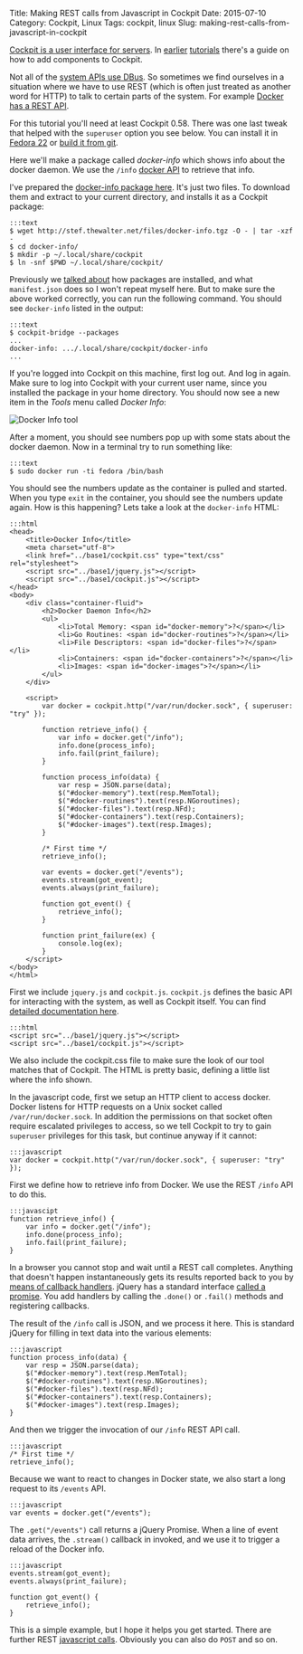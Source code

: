 Title: Making REST calls from Javascript in Cockpit
Date: 2015-07-10
Category: Cockpit, Linux
Tags: cockpit, linux
Slug: making-rest-calls-from-javascript-in-cockpit

[Cockpit is a user interface for servers](http://cockpit-project.org). In [earlier](http://stef.thewalter.net/creating-plugins-for-the-cockpit-user-interface.html) [tutorials](http://stef.thewalter.net/using-dbus-from-javascript-in-cockpit.html) there's a guide on how to add components to Cockpit.

Not all of the [system APIs use DBus](http://stef.thewalter.net/d-bus-is-powerful-ipc.html). So sometimes we find ourselves in a situation where we have to use REST (which is often just treated as another word for HTTP) to talk to certain parts of the system. For example [Docker has a REST API](https://docs.docker.com/reference/api/docker_remote_api/).

For this tutorial you'll need at least Cockpit 0.58. There was one last tweak that helped with the ```superuser``` option you see below. You can install it in [Fedora 22](http://cockpit-project.org/running.html) or [build it from git](https://github.com/cockpit-project/cockpit/blob/master/HACKING.md).

Here we'll make a package called *docker-info* which shows info about the docker daemon. We use the `/info` [docker API](https://docs.docker.com/reference/api/docker_remote_api_v1.18/#display-system-wide-information) to retrieve that info.

I've prepared the [docker-info package here](http://stef.thewalter.net/files/docker-info.tgz). It's just two files. To download them and extract to your current directory, and installs it as a Cockpit package:

    :::text
    $ wget http://stef.thewalter.net/files/docker-info.tgz -O - | tar -xzf -
    $ cd docker-info/
    $ mkdir -p ~/.local/share/cockpit
    $ ln -snf $PWD ~/.local/share/cockpit/

Previously we [talked about](http://stef.thewalter.net/creating-plugins-for-the-cockpit-user-interface.html) how packages are installed, and what `manifest.json` does so I won't repeat myself here. But to make sure the above worked correctly, you can run the following command. You should see `docker-info` listed in the output:

    :::text
    $ cockpit-bridge --packages
    ...
    docker-info: .../.local/share/cockpit/docker-info
    ...

If you're logged into Cockpit on this machine, first log out. And log in again. Make sure to log into Cockpit with your current user name, since you installed the package in your home directory. You should now see a new item in the *Tools* menu called *Docker Info*:

![Docker Info tool](images/cockpit-docker-info.png)

After a moment, you should see numbers pop up with some stats about the docker daemon. Now in a terminal try to run something like:

    :::text
    $ sudo docker run -ti fedora /bin/bash

You should see the numbers update as the container is pulled and started. When you type ```exit``` in the container, you should see the numbers update again. How is this happening? Lets take a look at the `docker-info` HTML:

    :::html
    <head>
        <title>Docker Info</title>
        <meta charset="utf-8">
        <link href="../base1/cockpit.css" type="text/css" rel="stylesheet">
        <script src="../base1/jquery.js"></script>
        <script src="../base1/cockpit.js"></script>
    </head>
    <body>
        <div class="container-fluid">
            <h2>Docker Daemon Info</h2>
            <ul>
                <li>Total Memory: <span id="docker-memory">?</span></li>
                <li>Go Routines: <span id="docker-routines">?</span></li>
                <li>File Descriptors: <span id="docker-files">?</span></li>
                <li>Containers: <span id="docker-containers">?</span></li>
                <li>Images: <span id="docker-images">?</span></li>
            </ul>
        </div>

        <script>
            var docker = cockpit.http("/var/run/docker.sock", { superuser: "try" });

            function retrieve_info() {
                var info = docker.get("/info");
                info.done(process_info);
                info.fail(print_failure);
            }

            function process_info(data) {
                var resp = JSON.parse(data);
                $("#docker-memory").text(resp.MemTotal);
                $("#docker-routines").text(resp.NGoroutines);
                $("#docker-files").text(resp.NFd);
                $("#docker-containers").text(resp.Containers);
                $("#docker-images").text(resp.Images);
            }

            /* First time */
            retrieve_info();

            var events = docker.get("/events");
            events.stream(got_event);
            events.always(print_failure);

            function got_event() {
                retrieve_info();
            }

            function print_failure(ex) {
                console.log(ex);
            }
        </script>
    </body>
    </html>

First we include `jquery.js` and `cockpit.js`. `cockpit.js` defines the basic API for interacting with the system, as well as Cockpit itself. You can find [detailed documentation here](http://files.cockpit-project.org/guide/latest/api-cockpit.html).

    :::html
    <script src="../base1/jquery.js"></script>
    <script src="../base1/cockpit.js"></script>

We also include the cockpit.css file to make sure the look of our tool matches that of Cockpit. The HTML is pretty basic, defining a little list where the info shown.

In the javascript code, first we setup an HTTP client to access docker. Docker listens for HTTP requests on a Unix socket called `/var/run/docker.sock`. In addition the permissions on that socket often require escalated privileges to access, so we tell Cockpit to try to gain `superuser` privileges for this task, but continue anyway if it cannot:

    :::javascript
    var docker = cockpit.http("/var/run/docker.sock", { superuser: "try" });

First we define how to retrieve info from Docker. We use the REST `/info` API to do this.

    :::javascipt
    function retrieve_info() {
        var info = docker.get("/info");
        info.done(process_info);
        info.fail(print_failure);
    }

In a browser you cannot stop and wait until a REST call completes. Anything that doesn't happen instantaneously gets its results reported back to you by [means of callback handlers](http://files.cockpit-project.org/guide/latest/api-cockpit.html#cockpit-http-done). jQuery has a standard interface [called a promise](http://api.jquery.com/deferred.promise/). You add handlers by calling the `.done()` or `.fail()` methods and registering callbacks.

The result of the `/info` call is JSON, and we process it here. This is standard jQuery for filling in text data into the various elements:

    :::javascript
    function process_info(data) {
        var resp = JSON.parse(data);
        $("#docker-memory").text(resp.MemTotal);
        $("#docker-routines").text(resp.NGoroutines);
        $("#docker-files").text(resp.NFd);
        $("#docker-containers").text(resp.Containers);
        $("#docker-images").text(resp.Images);
    }

And then we trigger the invocation of our `/info` REST API call.

    :::javascript
    /* First time */
    retrieve_info();

Because we want to react to changes in Docker state, we also start a long request to its `/events` API.

    :::javascript
    var events = docker.get("/events");

The `.get("/events")` call returns a jQuery Promise. When a line of event data arrives, the `.stream()` callback in invoked, and we use it to trigger a reload of the Docker info.

    :::javascript
    events.stream(got_event);
    events.always(print_failure);

    function got_event() {
        retrieve_info();
    }

This is a simple example, but I hope it helps you get started. There are further REST [javascript calls](http://files.cockpit-project.org/guide/latest/api-cockpit.html#latest-http). Obviously you can also do `POST` and so on.
